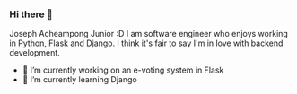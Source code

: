 ### Hi there 👋
Joseph Acheampong Junior :D
I am software engineer who enjoys working in Python, Flask and Django. I think it's fair to say I'm in love with backend development.


- 🔭 I’m currently working on an e-voting system in Flask
- 🌱 I’m currently learning Django
<!--
**averagewifiuser/averagewifiuser** is a ✨ _special_ ✨ repository because its `README.md` (this file) appears on your GitHub profile.
- 👯 I’m looking to collaborate on ...
- 🤔 I’m looking for help with ...
- 💬 Ask me about ...
- 📫 How to reach me: ...
- 😄 Pronouns: ...
- ⚡ Fun fact: ...


Here are some ideas to get you started:
-->
